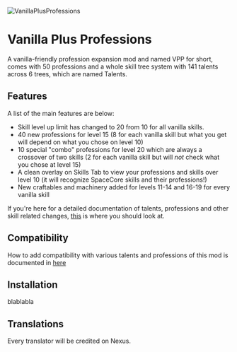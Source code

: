 ![VanillaPlusProfessions](https://github.com/user-attachments/assets/83117448-8b91-4955-8e08-5bca3e727c8a)

# Vanilla Plus Professions
A vanilla-friendly profession expansion mod and named VPP for short, comes with 50 professions and a whole skill tree system with 141 talents across 6 trees, which are named Talents.

## Features
A list of the main features are below:

- Skill level up limit has changed to 20 from 10 for all vanilla skills.
- 40 new professions for level 15 (8 for each vanilla skill but what you get will depend on what you chose on level 10)
- 10 special "combo" professions for level 20 which are always a crossover of two skills (2 for each vanilla skill but will *not* check what you chose at level 15)
- A clean overlay on Skills Tab to view your professions and skills over level 10 (it will recognize SpaceCore skills and their professions!)
- New craftables and machinery added for levels 11-14 and 16-19 for every vanilla skill

If you're here for a detailed documentation of talents, professions and other skill related changes, [this](https://github.com/KediDili/VanillaPlusProfessions/blob/main/features.md) is where you should look at.

## Compatibility
How to add compatibility with various talents and professions of this mod is documented in [here](https://github.com/KediDili/VanillaPlusProfessions/blob/main/compatibility.md)

## Installation
blablabla

## Translations
Every translator will be credited on Nexus.
